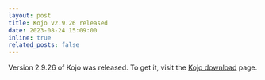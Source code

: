 ```yaml
---
layout: post
title: Kojo v2.9.26 released
date: 2023-08-24 15:09:00
inline: true
related_posts: false
---
```


Version 2.9.26 of Kojo was released. To get it, visit the [Kojo download](https://www.kogics.net/kojo-download) page.
